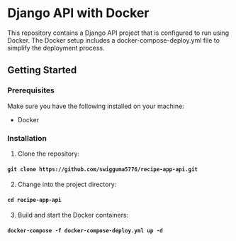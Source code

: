 # Django API with Docker
This repository contains a Django API project that is configured to run using Docker. The Docker setup includes a docker-compose-deploy.yml file to simplify the deployment process.


## Getting Started
### Prerequisites
Make sure you have the following installed on your machine:

- Docker

### Installation
1. Clone the repository:
####   `git clone https://github.com/swigguma5776/recipe-app-api.git`



2. Change into the project directory:
####   `cd recipe-app-api`



3. Build and start the Docker containers:
####   `docker-compose -f docker-compose-deploy.yml up -d`

